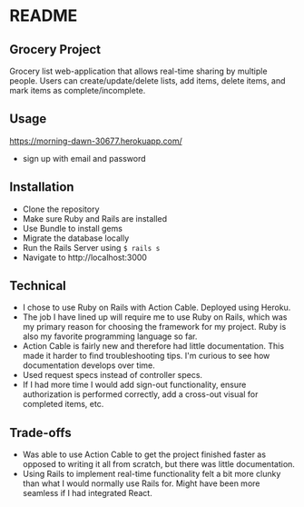 # README

## Grocery Project 
Grocery list web-application that allows real-time sharing by multiple people. Users can create/update/delete lists, add items, delete items, and mark items as complete/incomplete.

## Usage
https://morning-dawn-30677.herokuapp.com/  
* sign up with email and password

## Installation 

* Clone the repository
* Make sure Ruby and Rails are installed
* Use Bundle to install gems 
* Migrate the database locally
* Run the Rails Server using `$ rails s`
* Navigate to http://localhost:3000

## Technical 
* I chose to use Ruby on Rails with Action Cable. Deployed using Heroku. 
* The job I have lined up will require me to use Ruby on Rails, which was my primary reason for choosing the framework for my project. Ruby is also my favorite programming language so far. 
* Action Cable is fairly new and therefore had little documentation. This made it harder to find troubleshooting tips. I'm curious to see how documentation develops over time. 
* Used request specs instead of controller specs.  
* If I had more time I would add sign-out functionality, ensure authorization is performed correctly, add a cross-out visual for completed items, etc. 

## Trade-offs 
* Was able to use Action Cable to get the project finished faster as opposed to writing it all from scratch, but there was little documentation. 
* Using Rails to implement real-time functionality felt a bit more clunky than what I would normally use Rails for. Might have been more seamless if I had integrated React.
